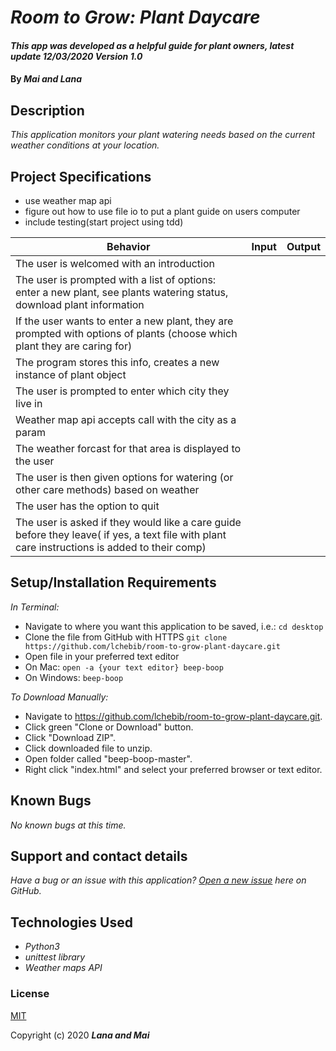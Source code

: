 # _Room to Grow: Plant Daycare_

#### _This app was developed as a helpful guide for plant owners, latest update 12/03/2020 Version 1.0_

#### By _**Mai and Lana**_

## Description

_This application monitors your plant watering needs based on the current weather conditions at your location._

## Project Specifications

- use weather map api
- figure out how to use file io to put a plant guide on users computer
- include testing(start project using tdd)

| Behavior | Input | Output |
|---|---|---|
| The user is welcomed with an introduction |   |   |
| The user is prompted with a list of options: enter a new plant, see plants watering status, download plant information|   |   |
| If the user wants to enter a new plant, they are prompted with options of plants (choose which plant they are caring for)|   |   |
| The program stores this info, creates a new instance of plant object|   |   |
| The user is prompted to enter which city they live in|   |   |
| Weather map api accepts call with the city as a param|   |  |
| The weather forcast for that area is displayed to the user|   |   |
| The user is then given options for watering (or other care methods) based on weather|   |   |
| The user has the option to quit|   |   |
| The user is asked if they would like a care guide before they leave( if yes, a text file with plant care instructions is added to their comp)|  |  |

## Setup/Installation Requirements

_In Terminal:_

* Navigate to where you want this application to be saved, i.e.:
```cd desktop```
* Clone the file from GitHub with HTTPS
```git clone https://github.com/lchebib/room-to-grow-plant-daycare.git```
* Open file in your preferred text editor
* On Mac: ```open -a {your text editor} beep-boop```
* On Windows: ```beep-boop```

_To Download Manually:_

* Navigate to https://github.com/lchebib/room-to-grow-plant-daycare.git.
* Click green "Clone or Download" button.
* Click "Download ZIP".
* Click downloaded file to unzip.
* Open folder called "beep-boop-master".
* Right click "index.html" and select your preferred browser or text editor.

## Known Bugs

_No known bugs at this time._

## Support and contact details

_Have a bug or an issue with this application? [Open a new issue](https://github.com/lchebib/room-to-grow-plant-daycare/issues) here on GitHub._

## Technologies Used

* _Python3_
* _unittest library_
* _Weather maps API_

### License

[MIT](https://choosealicense.com/licenses/mit/)

Copyright (c) 2020 **_Lana and Mai_**